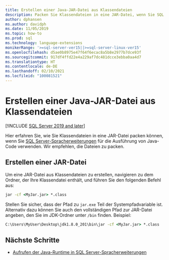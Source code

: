 ```yaml
---
title: Erstellen einer Java-JAR-Datei aus Klassendateien
description: Packen Sie Klassendateien in eine JAR-Datei, wenn Sie SQL Server-Spracherweiterungen für die Ausführung von Java-Code verwenden.
author: dphansen
ms.author: davidph
ms.date: 11/05/2019
ms.topic: how-to
ms.prod: sql
ms.technology: language-extensions
monikerRange: '>=sql-server-ver15||>=sql-server-linux-ver15'
ms.openlocfilehash: d5ae0b8975e47f64f6ecac8a5b8e2977b7dce93f
ms.sourcegitcommit: 917df4ffd22e4a229af7dc481dcce3ebba0aa4d7
ms.translationtype: HT
ms.contentlocale: de-DE
ms.lasthandoff: 02/10/2021
ms.locfileid: "100081521"
---
```

# <a name="create-a-java-jar-file-from-class-files"></a>Erstellen einer Java-JAR-Datei aus Klassendateien
[!INCLUDE [SQL Server 2019 and later](../../includes/applies-to-version/sqlserver2019.md)]

Hier erfahren Sie, wie Sie Klassendateien in eine JAR-Datei packen können, wenn Sie [SQL Server-Spracherweiterungen](../language-extensions-overview.md) für die Ausführung von Java-Code verwenden. Wir empfehlen, die Dateien zu packen.

## <a name="create-a-jar-file"></a>Erstellen einer JAR-Datei

Um eine JAR-Datei aus Klassendateien zu erstellen, navigieren zu dem Ordner, der Ihre Klassendatei enthält, und führen Sie den folgenden Befehl aus:

```cmd
jar -cf <MyJar.jar> *.class
```

Stellen Sie sicher, dass der Pfad zu `jar.exe` Teil der Systempfadvariable ist. Alternativ dazu können Sie auch den vollständigen Pfad zur JAR-Datei angeben, den Sie im JDK-Ordner unter `/bin` finden. Beispiel:

```cmd
C:\Users\MyUser\Desktop\jdk1.8.0_201\bin\jar -cf <MyJar.jar> *.class
```

## <a name="next-steps"></a>Nächste Schritte

+ [Aufrufen der Java-Runtime in SQL Server-Spracherweiterungen](../how-to/call-java-from-sql.md)
